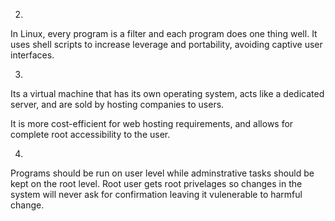 2.

In Linux, every program is a filter and each program does one thing well. It uses shell scripts to increase leverage and portability, avoiding captive user interfaces.

3.

Its a virtual machine that has its own operating system, acts like a dedicated server, and are sold by hosting companies to users. 

It is more cost-efficient for web hosting requirements, and allows for complete root accessibility to the user.

4.

Programs should be run on user level while adminstrative tasks should be kept on the root level. Root user gets root privelages so changes in the system will never ask for confirmation leaving it vulenerable to harmful change.